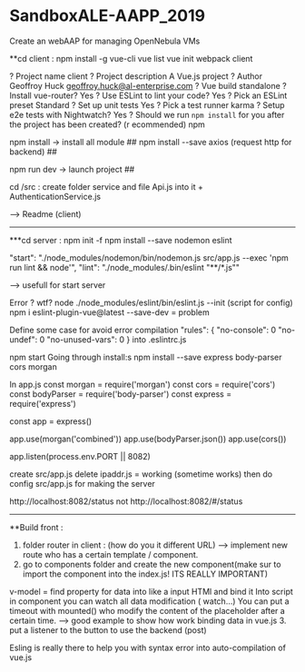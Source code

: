 # SandboxALE-AAPP_2019
Create an webAAP for managing OpenNebula VMs

**cd client :
npm install -g vue-cli
vue list
vue init webpack client

? Project name client
? Project description A Vue.js project
? Author Geoffroy Huck <geoffroy.huck@al-enterprise.com>
? Vue build standalone
? Install vue-router? Yes
? Use ESLint to lint your code? Yes
? Pick an ESLint preset Standard
? Set up unit tests Yes
? Pick a test runner karma
? Setup e2e tests with Nightwatch? Yes
? Should we run `npm install` for you after the project has been created? (r
ecommended) npm

npm install -> install all module ##
npm install --save axios (request http for backend) ##

npm run dev -> launch project ##

cd /src : create folder service and file Api.js into it + AuthenticationService.js

--> Readme (client)
***
***cd server :
npm init -f
npm install --save nodemon eslint

"start": "./node_modules/nodemon/bin/nodemon.js src/app.js --exec 'npm run lint && node'",
"lint": "./node_modules/.bin/eslint \"**/*.js\""

--> usefull for start server

Error ? wtf?
node ./node_modules/eslint/bin/eslint.js --init (script for config)
npm i eslint-plugin-vue@latest --save-dev = problem

Define some case for avoid error compilation
"rules": {
  "no-console": 0
  "no-undef": 0
  "no-unused-vars": 0
} into .eslintrc.js

npm start
Going through install:s
npm install --save express body-parser cors morgan

In app.js
const morgan = require('morgan')
const cors = require('cors')
const bodyParser = require('body-parser')
const express = require('express')

const app = express()

app.use(morgan('combined'))
app.use(bodyParser.json())
app.use(cors())

app.listen(process.env.PORT || 8082)

create src/app.js
delete ipaddr.js = working (sometime works)
then do config src/app.js for making the server

http://localhost:8082/status not http://localhost:8082/#/status

****
**Build front :
1. folder router in client : (how do you it different URL) --> implement new route who has a certain template / component.
2. go to components folder and create the new component(make sur to import the component into the index.js! ITS REALLY IMPORTANT)

v-model = find property for data into like a input HTMl and bind it
Into script in component you can watch all data modification ( watch...)
You can put a timeout with mounted() who modify the content of the placeholder after a certain time.
--> good example to show how work binding data in vue.js
3. put a listener to the button to use the backend (post)

Esling is really there to help you with syntax error into auto-compilation of vue.js
